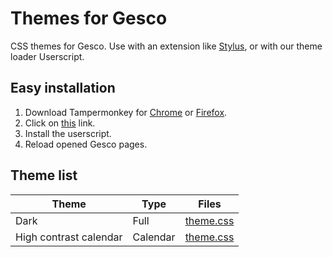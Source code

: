 # Themes for Gesco

CSS themes for Gesco. Use with an extension like [Stylus](https://github.com/openstyles/stylus/), or with our theme loader Userscript.


## Easy installation
1. Download Tampermonkey for [Chrome](https://chrome.google.com/webstore/detail/tampermonkey/dhdgffkkebhmkfjojejmpbldmpobfkfo) or [Firefox](https://addons.mozilla.org/en-US/firefox/addon/tampermonkey/).
2. Click on [this](https://gs-themes.videostampantimc.ga/userscripts/gesco-themes.user.js) link.
3. Install the userscript.
4. Reload opened Gesco pages.
## Theme list
| Theme | Type | Files |
|-------|------|----------|
| Dark  | Full | [theme.css](themes/dark/theme.css) |
| High contrast calendar | Calendar| [theme.css](themes/calendar-high-contrast/theme.css) |